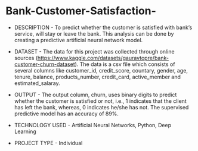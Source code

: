 # Bank-Customer-Satisfaction-
- DESCRIPTION - To predict whether the customer is satisfied with bank’s service, will stay or leave the bank. This analysis can be done by creating a predictive artificial neural network model.
- DATASET - The data for this project was collected through online sources (https://www.kaggle.com/datasets/gauravtopre/bank-customer-churn-dataset). The data is a csv file which consists of several columns like 
            customer_id, credit_score, countary, gender, age, tenure, balance, products_number, credit_card, active_member and estimated_salaray.
- OUTPUT - The output column, churn, uses binary digits to predict whether the customer is satisfied or not, i.e., 1 indicates that the client has left the bank, whereas, 0 indicates he/she has not.
           The supervised predictive model has an accuracy of 89%.

- TECHNOLOGY USED - Artificial Neural Networks, Python, Deep Learning
- PROJECT TYPE - Individual


